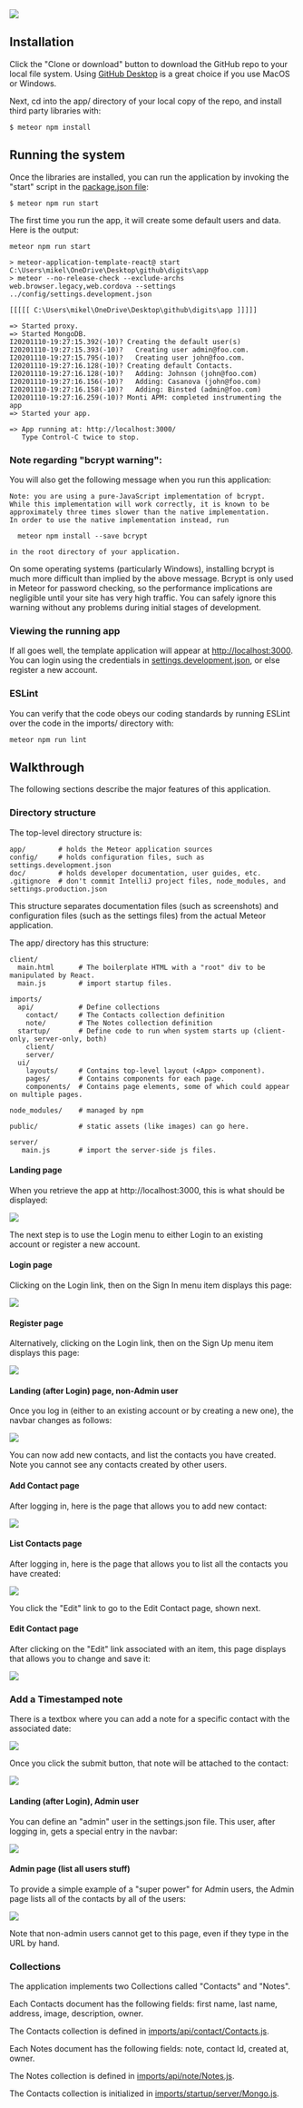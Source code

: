 <img src="doc/landing.PNG">

## Installation

Click the "Clone or download" button to download the GitHub repo to your local file system.  Using [GitHub Desktop](https://desktop.github.com/) is a great choice if you use MacOS or Windows.

Next, cd into the app/ directory of your local copy of the repo, and install third party libraries with:

```
$ meteor npm install
```

## Running the system

Once the libraries are installed, you can run the application by invoking the "start" script in the [package.json file](https://github.com/mikel-ishihara/digits/blob/cleanup/app/package.json):

```
$ meteor npm run start
```

The first time you run the app, it will create some default users and data. Here is the output:

```
meteor npm run start

> meteor-application-template-react@ start C:\Users\mikel\OneDrive\Desktop\github\digits\app
> meteor --no-release-check --exclude-archs web.browser.legacy,web.cordova --settings ../config/settings.development.json

[[[[[ C:\Users\mikel\OneDrive\Desktop\github\digits\app ]]]]]

=> Started proxy.
=> Started MongoDB.
I20201110-19:27:15.392(-10)? Creating the default user(s)
I20201110-19:27:15.393(-10)?   Creating user admin@foo.com.
I20201110-19:27:15.795(-10)?   Creating user john@foo.com.
I20201110-19:27:16.128(-10)? Creating default Contacts.
I20201110-19:27:16.128(-10)?   Adding: Johnson (john@foo.com)
I20201110-19:27:16.156(-10)?   Adding: Casanova (john@foo.com)
I20201110-19:27:16.158(-10)?   Adding: Binsted (admin@foo.com)
I20201110-19:27:16.259(-10)? Monti APM: completed instrumenting the app
=> Started your app.

=> App running at: http://localhost:3000/
   Type Control-C twice to stop.
```


### Note regarding "bcrypt warning":

You will also get the following message when you run this application:

```
Note: you are using a pure-JavaScript implementation of bcrypt.
While this implementation will work correctly, it is known to be
approximately three times slower than the native implementation.
In order to use the native implementation instead, run

  meteor npm install --save bcrypt

in the root directory of your application.
```

On some operating systems (particularly Windows), installing bcrypt is much more difficult than implied by the above message. Bcrypt is only used in Meteor for password checking, so the performance implications are negligible until your site has very high traffic. You can safely ignore this warning without any problems during initial stages of development.

### Viewing the running app

If all goes well, the template application will appear at [http://localhost:3000](http://localhost:3000).  You can login using the credentials in [settings.development.json](https://github.com/mikel-ishihara/digits/blob/cleanup/config/settings.development.json), or else register a new account.

### ESLint

You can verify that the code obeys our coding standards by running ESLint over the code in the imports/ directory with:

```
meteor npm run lint
```

## Walkthrough

The following sections describe the major features of this application.

### Directory structure

The top-level directory structure is:

```
app/        # holds the Meteor application sources
config/     # holds configuration files, such as settings.development.json
doc/        # holds developer documentation, user guides, etc.
.gitignore  # don't commit IntelliJ project files, node_modules, and settings.production.json
```

This structure separates documentation files (such as screenshots) and configuration files (such as the settings files) from the actual Meteor application.

The app/ directory has this structure:

```
client/
  main.html      # The boilerplate HTML with a "root" div to be manipulated by React.
  main.js        # import startup files.

imports/
  api/           # Define collections
    contact/     # The Contacts collection definition
    note/        # The Notes collection definition
  startup/       # Define code to run when system starts up (client-only, server-only, both)
    client/
    server/
  ui/
    layouts/     # Contains top-level layout (<App> component).
    pages/       # Contains components for each page.
    components/  # Contains page elements, some of which could appear on multiple pages.

node_modules/    # managed by npm

public/          # static assets (like images) can go here.

server/
   main.js       # import the server-side js files.
```

#### Landing page

When you retrieve the app at http://localhost:3000, this is what should be displayed:

<img src="doc/landing.PNG">

The next step is to use the Login menu to either Login to an existing account or register a new account.

#### Login page

Clicking on the Login link, then on the Sign In menu item displays this page:

<img src="doc/login.PNG">

#### Register page

Alternatively, clicking on the Login link, then on the Sign Up menu item displays this page:

<img src="doc/register.PNG">

#### Landing (after Login) page, non-Admin user

Once you log in (either to an existing account or by creating a new one), the navbar changes as follows:

<img src="doc/landingnonadmin.PNG">

You can now add new contacts, and list the contacts you have created. Note you cannot see any contacts created by other users.

#### Add Contact page

After logging in, here is the page that allows you to add new contact:

<img src="doc/addcontact.PNG">

#### List Contacts page

After logging in, here is the page that allows you to list all the contacts you have created:

<img src="doc/listcontacts.PNG">

You click the "Edit" link to go to the Edit Contact page, shown next.

#### Edit Contact page

After clicking on the "Edit" link associated with an item, this page displays that allows you to change and save it:

<img src="doc/editcontact.PNG">

### Add a Timestamped note

There is a textbox where you can add a note for a specific contact with the associated date:

<img src="doc/addnote.PNG">

Once you click the submit button, that note will be attached to the contact:

<img src="doc/notesubmit.PNG">

#### Landing (after Login), Admin user

You can define an "admin" user in the settings.json file. This user, after logging in, gets a special entry in the navbar:

<img src="doc/landingadmin.PNG">

#### Admin page (list all users stuff)

To provide a simple example of a "super power" for Admin users, the Admin page lists all of the contacts by all of the users:

<img src="doc/listcontactsadmin.PNG">

Note that non-admin users cannot get to this page, even if they type in the URL by hand.

### Collections

The application implements two Collections called "Contacts" and "Notes". 

Each Contacts document has the following fields: first name, last name, address, image, description, owner.

The Contacts collection is defined in [imports/api/contact/Contacts.js](https://github.com/mikel-ishihara/digits/blob/cleanup/app/imports/api/contact/Contacts.js).

Each Notes document has the following fields: note, contact Id, created at, owner.

The Notes collection is defined in [imports/api/note/Notes.js](https://github.com/mikel-ishihara/digits/blob/cleanup/app/imports/api/note/Notes.js).

The Contacts collection is initialized in [imports/startup/server/Mongo.js](https://github.com/mikel-ishihara/digits/blob/cleanup/app/imports/startup/server/Mongo.js).

